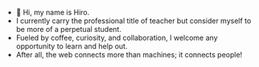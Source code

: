 - 👋 Hi, my name is Hiro. 
- I currently carry the professional title of teacher but consider myself to be more of a perpetual student.
- Fueled by coffee, curiosity, and collaboration, I welcome any opportunity to learn and help out.
- After all, the web connects more than machines; it connects people!


<!---
hkato4188/hkato4188 is a ✨ special ✨ repository because its `README.md` (this file) appears on your GitHub profile.
You can click the Preview link to take a look at your changes.
--->
